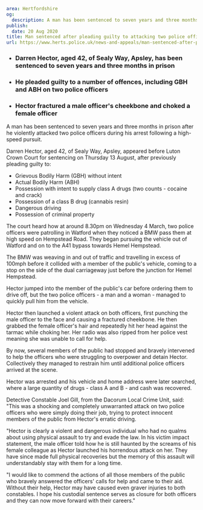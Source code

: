 ```yaml
area: Hertfordshire
og:
  description: A man has been sentenced to seven years and three months in prison after he violently attacked two police officers during his arrest following a high-speed pursuit.
publish:
  date: 20 Aug 2020
title: Man sentenced after pleading guilty to attacking two police officers - Dacorum
url: https://www.herts.police.uk/news-and-appeals/man-sentenced-after-pleading-guilty-to-attacking-two-police-officers-dacorum-0520
```

* ### Darren Hector, aged 42, of Sealy Way, Apsley, has been sentenced to seven years and three months in prison

 * ### He pleaded guilty to a number of offences, including GBH and ABH on two police officers

 * ### Hector fractured a male officer's cheekbone and choked a female officer

A man has been sentenced to seven years and three months in prison after he violently attacked two police officers during his arrest following a high-speed pursuit.

Darren Hector, aged 42, of Sealy Way, Apsley, appeared before Luton Crown Court for sentencing on Thursday 13 August, after previously pleading guilty to:

 * Grievous Bodily Harm (GBH) without intent
 * Actual Bodily Harm (ABH)
 * Possession with intent to supply class A drugs (two counts - cocaine and crack)
 * Possession of a class B drug (cannabis resin)
 * Dangerous driving
 * Possession of criminal property

The court heard how at around 8.30pm on Wednesday 4 March, two police officers were patrolling in Watford when they noticed a BMW pass them at high speed on Hempstead Road. They began pursuing the vehicle out of Watford and on to the A41 bypass towards Hemel Hempstead.

The BMW was weaving in and out of traffic and travelling in excess of 100mph before it collided with a member of the public's vehicle, coming to a stop on the side of the dual carriageway just before the junction for Hemel Hempstead.

Hector jumped into the member of the public's car before ordering them to drive off, but the two police officers - a man and a woman - managed to quickly pull him from the vehicle.

Hector then launched a violent attack on both officers, first punching the male officer to the face and causing a fractured cheekbone. He then grabbed the female officer's hair and repeatedly hit her head against the tarmac while choking her. Her radio was also ripped from her police vest meaning she was unable to call for help.

By now, several members of the public had stopped and bravely intervened to help the officers who were struggling to overpower and detain Hector. Collectively they managed to restrain him until additional police officers arrived at the scene.

Hector was arrested and his vehicle and home address were later searched, where a large quantity of drugs - class A and B - and cash was recovered.

Detective Constable Joel Gill, from the Dacorum Local Crime Unit, said: "This was a shocking and completely unwarranted attack on two police officers who were simply doing their job, trying to protect innocent members of the public from Hector's erratic driving.

"Hector is clearly a violent and dangerous individual who had no qualms about using physical assault to try and evade the law. In his victim impact statement, the male officer told how he is still haunted by the screams of his female colleague as Hector launched his horrendous attack on her. They have since made full physical recoveries but the memory of this assault will understandably stay with them for a long time.

"I would like to commend the actions of all those members of the public who bravely answered the officers' calls for help and came to their aid. Without their help, Hector may have caused even graver injuries to both constables. I hope his custodial sentence serves as closure for both officers and they can now move forward with their careers."
